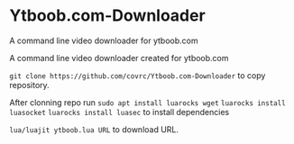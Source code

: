 # Ytboob.com-Downloader
A command line video downloader for ytboob.com

A command line video downloader created for ytboob.com

```git clone https://github.com/covrc/Ytboob.com-Downloader``` to copy repository. 


After clonning repo run ```sudo apt install luarocks wget```
```luarocks install luasocket```
```luarocks install luasec``` to install dependencies

```lua/luajit ytboob.lua URL``` to download URL.
